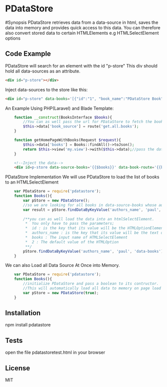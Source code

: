 # PDataStore

#Synopsis
PDataStore retrieves data from a data-source in html, saves the data into memory and provides quick access to this data.
You can therefore also convert stored data to certain HTMLElements e.g HTMLSelectElement options

## Code Example

PDataStore will search for an element with the id "p-store"
This div should hold all data-sources as an attribute.
```html
<div id="p-store"></div>
```

Inject data-sources to the store like this:
```html
<div id="p-store" data-books='[{"id":"1", "book_name":"PDataStore Book"},{}]'></div>
```

An Example Using PHP(Laravel) and Blade Template:

```php
    function __construct(BooksInterface $books){
        //You can as well pass the url for PDataStore to fetch the books
        $this->data['book_source'] = route('get.all.books');
    }

    function getHomePageWithBooks(Request $request){
        $this->data['books'] = Books::findAll()->toJson();
        return $this->view('my.view')->with($this->data);//pass the data to the view
    }
```

```html
    <!--Inject the data-->
    <div id=p-store data-source-books='{{$books}}' data-book-route='{{book_source}}'></div>
```

PDataStore Implementation
We will use PDataStore to load the list of books to an HTMLSelectElement

```javascript
    var PDataStore = require('pdatastore');
    function Books(){
        var pStore = new PDataStore();
        //so we are looking for all books in data-source-books whose authors name is equals paul
        var result = pStore.findDataByKeyValue('authors_name', 'paul', 'data-source-books').result;
        
        /**you can as well load the data into an htmlSelectElement.
         *  You only have to pass the parameters;
         *  id : is the key that its value will be the HTMLOptionElement value
         *  authors_name : is the key that its value will be the text of the HTMLOptionElement
         *  books : The input name of HTMLSelectElement
         *  2 : The default value of the HTMLOption
         **/
        pStore.findDataByKeyValue('authors_name', 'paul', 'data-books').toHtmlList('id', 'authors_name', 'books', '2');
    }
```

We can also Load all Data Source At Once into Memory.
```javascript
    var PDataStore = require('pdatastore');
    function Books(){
        //initialize PDataStore and pass a boolean to its contructor.
        //This will automatically load all data to memory on page load
        var pStore = new PDataStore(true);
    }
```



## Installation
npm install pdatastore


## Tests
open the file pdatastoretest.html in your browser

## License
MIT
